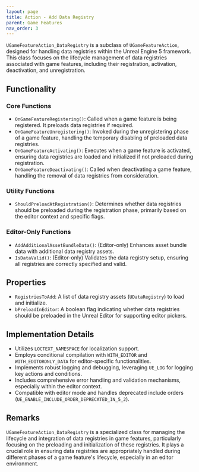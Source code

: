 ```yaml
---
layout: page
title: Action - Add Data Registry
parent: Game Features
nav_order: 3
---
```

`UGameFeatureAction_DataRegistry` is a subclass of `UGameFeatureAction`, designed for handling data registries within the Unreal Engine 5 framework. This class focuses on the lifecycle management of data registries associated with game features, including their registration, activation, deactivation, and unregistration.

## Functionality

### Core Functions

- `OnGameFeatureRegistering()`: Called when a game feature is being registered. It preloads data registries if required.
- `OnGameFeatureUnregistering()`: Invoked during the unregistering phase of a game feature, handling the temporary disabling of preloaded data registries.
- `OnGameFeatureActivating()`: Executes when a game feature is activated, ensuring data registries are loaded and initialized if not preloaded during registration.
- `OnGameFeatureDeactivating()`: Called when deactivating a game feature, handling the removal of data registries from consideration.

### Utility Functions

- `ShouldPreloadAtRegistration()`: Determines whether data registries should be preloaded during the registration phase, primarily based on the editor context and specific flags.

### Editor-Only Functions

- `AddAdditionalAssetBundleData()`: (Editor-only) Enhances asset bundle data with additional data registry assets.
- `IsDataValid()`: (Editor-only) Validates the data registry setup, ensuring all registries are correctly specified and valid.

## Properties

- `RegistriesToAdd`: A list of data registry assets (`UDataRegistry`) to load and initialize.
- `bPreloadInEditor`: A boolean flag indicating whether data registries should be preloaded in the Unreal Editor for supporting editor pickers.

## Implementation Details

- Utilizes `LOCTEXT_NAMESPACE` for localization support.
- Employs conditional compilation with `WITH_EDITOR` and `WITH_EDITORONLY_DATA` for editor-specific functionalities.
- Implements robust logging and debugging, leveraging `UE_LOG` for logging key actions and conditions.
- Includes comprehensive error handling and validation mechanisms, especially within the editor context.
- Compatible with editor mode and handles deprecated include orders (`UE_ENABLE_INCLUDE_ORDER_DEPRECATED_IN_5_2`).

## Remarks

`UGameFeatureAction_DataRegistry` is a specialized class for managing the lifecycle and integration of data registries in game features, particularly focusing on the preloading and initialization of these registries. It plays a crucial role in ensuring data registries are appropriately handled during different phases of a game feature's lifecycle, especially in an editor environment.

